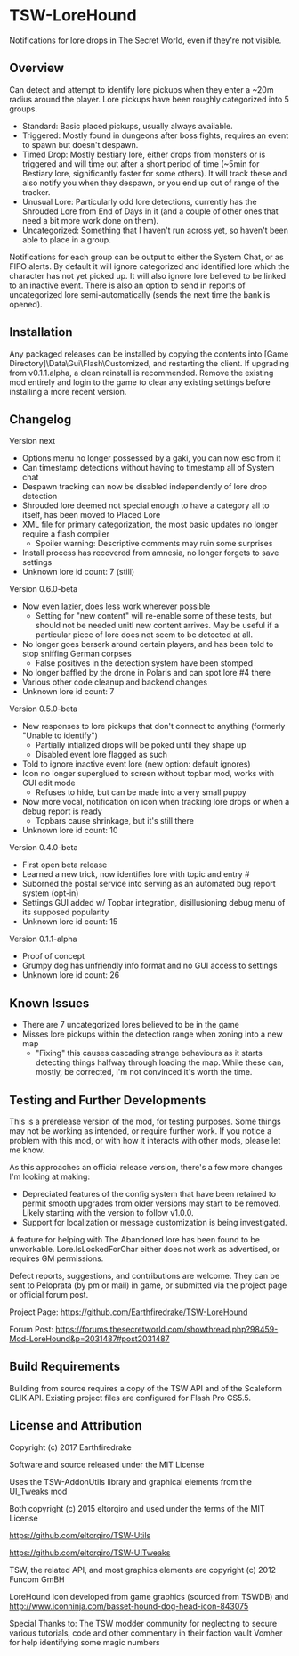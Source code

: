 # TSW-LoreHound
Notifications for lore drops in The Secret World, even if they're not visible.

## Overview
Can detect and attempt to identify lore pickups when they enter a ~20m radius around the player. Lore pickups have been roughly categorized into 5 groups.
+ Standard: Basic placed pickups, usually always available.
+ Triggered: Mostly found in dungeons after boss fights, requires an event to spawn but doesn't despawn.
+ Timed Drop: Mostly bestiary lore, either drops from monsters or is triggered and will time out after a short period of time (~5min for Bestiary lore, significantly faster for some others). It will track these and also notify you when they despawn, or you end up out of range of the tracker.
+ Unusual Lore: Particularly odd lore detections, currently has the Shrouded Lore from End of Days in it (and a couple of other ones that need a bit more work done on them).
+ Uncategorized: Something that I haven't run across yet, so haven't been able to place in a group.

Notifications for each group can be output to either the System Chat, or as FIFO alerts. By default it will ignore categorized and identified lore which the character has not yet picked up. It will also ignore lore believed to be linked to an inactive event. There is also an option to send in reports of uncategorized lore semi-automatically (sends the next time the bank is opened).

## Installation
Any packaged releases can be installed by copying the contents into [Game Directory]\Data\Gui\Flash\Customized, and restarting the client.
If upgrading from v0.1.1.alpha, a clean reinstall is recommended. Remove the existing mod entirely and login to the game to clear any existing settings before installing a more recent version.

## Changelog
Version next
+ Options menu no longer possessed by a gaki, you can now esc from it
+ Can timestamp detections without having to timestamp all of System chat
+ Despawn tracking can now be disabled independently of lore drop detection
+ Shrouded lore deemed not special enough to have a category all to itself, has been moved to Placed Lore
+ XML file for primary categorization, the most basic updates no longer require a flash compiler
  + Spoiler warning: Descriptive comments may ruin some surprises
+ Install process has recovered from amnesia, no longer forgets to save settings
+ Unknown lore id count: 7 (still)

Version 0.6.0-beta
+ Now even lazier, does less work wherever possible
  + Setting for "new content" will re-enable some of these tests, but should not be needed unitl new content arrives. May be useful if a particular piece of lore does not seem to be detected at all.
+ No longer goes berserk around certain players, and has been told to stop sniffing German corpses
  + False positives in the detection system have been stomped
+ No longer baffled by the drone in Polaris and can spot lore #4 there
+ Various other code cleanup and backend changes
+ Unknown lore id count: 7

Version 0.5.0-beta
+ New responses to lore pickups that don't connect to anything (formerly "Unable to identify")
  + Partially intialized drops will be poked until they shape up
  + Disabled event lore flagged as such
+ Told to ignore inactive event lore (new option: default ignores)
+ Icon no longer superglued to screen without topbar mod, works with GUI edit mode
  + Refuses to hide, but can be made into a very small puppy
+ Now more vocal, notification on icon when tracking lore drops or when a debug report is ready
  + Topbars cause shrinkage, but it's still there
+ Unknown lore id count: 10

Version 0.4.0-beta
+ First open beta release
+ Learned a new trick, now identifies lore with topic and entry #
+ Suborned the postal service into serving as an automated bug report system (opt-in)
+ Settings GUI added w/ Topbar integration, disillusioning debug menu of its supposed popularity
+ Unknown lore id count: 15

Version 0.1.1-alpha
+ Proof of concept
+ Grumpy dog has unfriendly info format and no GUI access to settings
+ Unknown lore id count:  26

## Known Issues
+ There are 7 uncategorized lores believed to be in the game
+ Misses lore pickups within the detection range when zoning into a new map
  + "Fixing" this causes cascading strange behaviours as it starts detecting things halfway through loading the map. While these can, mostly, be corrected, I'm not convinced it's worth the time.

## Testing and Further Developments
This is a prerelease version of the mod, for testing purposes. Some things may not be working as intended, or require further work. If you notice a problem with this mod, or with how it interacts with other mods, please let me know.

As this approaches an official release version, there's a few more changes I'm looking at making:
+ Depreciated features of the config system that have been retained to permit smooth upgrades from older versions may start to be removed. Likely starting with the version to follow v1.0.0.
+ Support for localization or message customization is being investigated.

A feature for helping with The Abandoned lore has been found to be unworkable. Lore.IsLockedForChar either does not work as advertised, or requires GM permissions.

Defect reports, suggestions, and contributions are welcome. They can be sent to Peloprata (by pm or mail) in game, or submitted via the project page or official forum post.

Project Page: https://github.com/Earthfiredrake/TSW-LoreHound

Forum Post: https://forums.thesecretworld.com/showthread.php?98459-Mod-LoreHound&p=2031487#post2031487

## Build Requirements
Building from source requires a copy of the TSW API and of the Scaleform CLIK API. Existing project files are configured for Flash Pro CS5.5.

## License and Attribution
Copyright (c) 2017 Earthfiredrake

Software and source released under the MIT License

Uses the TSW-AddonUtils library and graphical elements from the UI_Tweaks mod

Both copyright (c) 2015 eltorqiro and used under the terms of the MIT License

https://github.com/eltorqiro/TSW-Utils

https://github.com/eltorqiro/TSW-UITweaks

TSW, the related API, and most graphics elements are copyright (c) 2012 Funcom GmBH

LoreHound icon developed from game graphics (sourced from TSWDB) and  http://www.iconninja.com/basset-hound-dog-head-icon-843075

Special Thanks to:
The TSW modder community for neglecting to secure various tutorials, code and other commentary in their faction vault
Vomher for help identifying some magic numbers
